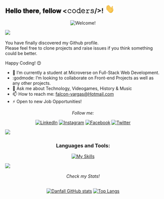 <h2> 𝐇𝐞𝐥𝐥𝐨 𝐭𝐡𝐞𝐫𝐞, 𝐟𝐞𝐥𝐥𝐨𝐰 <𝚌𝚘𝚍𝚎𝚛𝚜/>! <img src="https://github.com/ABSphreak/ABSphreak/blob/master/gifs/Hi.gif" width="30px"></h2>

<div align="center" width="50">

<img src="https://media2.giphy.com/media/NytMLKyiaIh6VH9SPm/giphy.gif?cid=ecf05e47crrjom3bwr6hqsc4qmyxs7nbhxdc8sr2zx29z37d&rid=giphy.gif&ct=g" alt="Welcome!" width="300"/>

</div>

<a href="https://www.youtube.com/watch?v=dQw4w9WgXcQ"><img src="https://user-images.githubusercontent.com/73097560/115834477-dbab4500-a447-11eb-908a-139a6edaec5c.gif"></a>

You have finally discovered my Github profile. <br>
Please feel free to clone projects and raise issues if you think something could be better.

Happy Coding! 😊


- 🏫 I’m currently a student at Microverse on Full-Stack Web Development.
- :godmode: I’m looking to collaborate on Front-end Projects as well as any other projects.
- 💬 Ask me about Technology, Videogames, History & Music 
- 📫 How to reach me: falcon-vargas@Hotmail.com
- ⚡ Open to new Job Opportunities!


<div align="center">


<i>Follow me:</i><br>

<a href="https://www.linkedin.com/in/danfall369/" target="_blank"><img src="https://img.shields.io/badge/LinkedIn-%230077B5.svg?&style=flat-square&logo=linkedin&logoColor=white" alt="LinkedIn"></a>
<a href="https://www.instagram.com/danfall369/" target="_blank"><img src="https://img.shields.io/badge/Instagram-%23E4405F.svg?&style=flat-square&logo=instagram&logoColor=white" alt="Instagram"></a>
<a href="https://www.facebook.com/Danfall369" target="_blank"><img src="https://img.shields.io/badge/Facebook-%231877F2.svg?&style=flat-square&logo=facebook&logoColor=white" alt="Facebook"></a>
<a href="https://twitter.com/Danfall369" target="_blank"><img src="https://img.shields.io/twitter/url?style=social&url=https%3A%2F%2Ftwitter.com%2FDanfall369" alt="Twitter"></a>

</div>

<a href="https://www.youtube.com/watch?v=dQw4w9WgXcQ"><img src="https://user-images.githubusercontent.com/73097560/115834477-dbab4500-a447-11eb-908a-139a6edaec5c.gif"></a>

<div align="center" width="50">
  <h3 align="center">Languages and Tools:</h3>

[![My Skills](https://skillicons.dev/icons?i=html,css,js,bootstrap,webpack,vscode,git,github,jest,react,vite)](https://skillicons.dev)
  
</div>

<a href="https://www.youtube.com/watch?v=dQw4w9WgXcQ"><img src="https://user-images.githubusercontent.com/73097560/115834477-dbab4500-a447-11eb-908a-139a6edaec5c.gif"></a>

<div align="center" width="50"><i>Check my Stats!</i></div><br></div>

<div align="center" width="50">

[![Danfall GitHub stats](https://github-readme-stats.vercel.app/api?username=Danfall369&&show_icons=true&theme=outrun)](https://github.com/Danfall369)
[![Top Langs](https://github-readme-stats.vercel.app/api/top-langs/?username=Danfall369&theme=outrun)](https://github.com/Danfall369)

</div>


